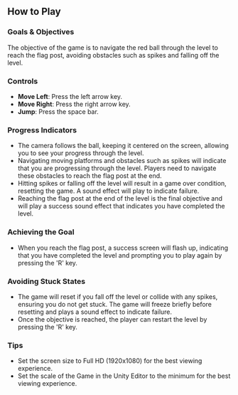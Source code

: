 ## How to Play
### Goals & Objectives
The objective of the game is to navigate the red ball through the level to reach the flag post, avoiding obstacles such as spikes and falling off the level.

### Controls
- **Move Left**: Press the left arrow key.
- **Move Right**: Press the right arrow key.
- **Jump**: Press the space bar.

### Progress Indicators
- The camera follows the ball, keeping it centered on the screen, allowing you to see your progress through the level.
- Navigating moving platforms and obstacles such as spikes will indicate that you are progressing through the level. Players need to navigate these obstacles to reach the flag post at the end.
- Hitting spikes or falling off the level will result in a game over condition, resetting the game. A sound effect will play to indicate failure.
- Reaching the flag post at the end of the level is the final objective and will play a success sound effect that indicates you have completed the level.

### Achieving the Goal
- When you reach the flag post, a success screen will flash up, indicating that you have completed the level and prompting you to play again by pressing the 'R' key.

### Avoiding Stuck States
- The game will reset if you fall off the level or collide with any spikes, ensuring you do not get stuck. The game will freeze briefly before resetting and plays a sound effect to indicate failure.
- Once the objective is reached, the player can restart the level by pressing the 'R' key.

### Tips
- Set the screen size to Full HD (1920x1080) for the best viewing experience.
- Set the scale of the Game in the Unity Editor to the minimum for the best viewing experience.